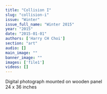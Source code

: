 ```yaml
---
title: "Collision I"
slug: "collision-i"
issue: "Winter"
issue_full_name: "Winter 2015"
year: "2015"
date: "2015-01-01"
authors: ['Harry CH Choi']
section: "art"
audio: []
main_image: ""
banner_image: ""
images: ['file1']
videos: []
---
```

Digital photograph mounted on wooden panel  
24 x 36 inches


